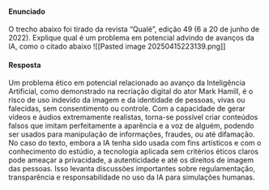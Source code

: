 #### Enunciado
O trecho abaixo foi tirado da revista “Qualé”, edição 49 (6 a 20 de junho de 2022). Explique qual é um problema em potencial advindo de avanços da IA, como o citado abaixo
![[Pasted image 20250415223139.png]]
#### Resposta
Um problema ético em potencial relacionado ao avanço da Inteligência Artificial, como demonstrado na recriação digital do ator Mark Hamill, é o risco de uso indevido da imagem e da identidade de pessoas, vivas ou falecidas, sem consentimento ou controle. Com a capacidade de gerar vídeos e áudios extremamente realistas, torna-se possível criar conteúdos falsos que imitam perfeitamente a aparência e a voz de alguém, podendo ser usados para manipulação de informações, fraudes, ou até difamação. No caso do texto, embora a IA tenha sido usada com fins artísticos e com o conhecimento do estúdio, a tecnologia aplicada sem critérios éticos claros pode ameaçar a privacidade, a autenticidade e até os direitos de imagem das pessoas. Isso levanta discussões importantes sobre regulamentação, transparência e responsabilidade no uso da IA para simulações humanas.